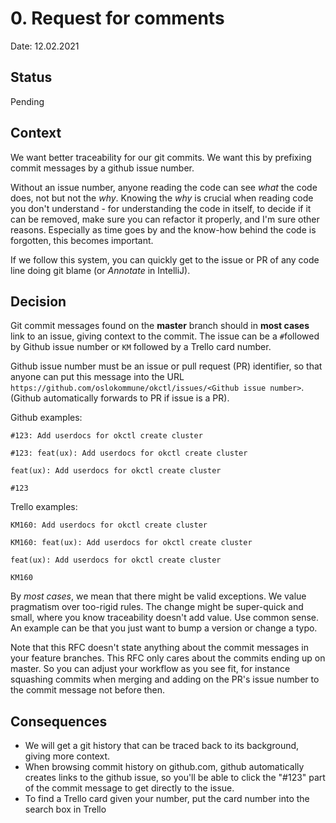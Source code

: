 # 0. Request for comments

<!-- 
    Date representing when the RFC was submittet for review 

    Example:
    Date: 08.02.2021
-->
Date: 12.02.2021

## Status
<!--
    Uncomment relevant status
-->

Pending

<!--
Accepted
Rejected
-->

## Context

<!--
    Short description of why this decision is needed

    Example:
    We want to better document our decisions
-->

We want better traceability for our git commits. We want this by prefixing commit messages by a github issue number.

Without an issue number, anyone reading the code can see *what* the code does, not but not the *why*. Knowing the *why*
is crucial when reading code you don't understand - for understanding the code in itself, to decide if it can be
removed, make sure you can refactor it properly, and I'm sure other reasons. Especially as time goes by and the know-how
behind the code is forgotten, this becomes important.

If we follow this system, you can quickly get to the issue or PR of any code line doing git blame (or *Annotate* in
IntelliJ).

## Decision

<!--
    Short summary of the decision

    Example:
    We've decided to go for AlphaGov's system as explained [here](https://github.com/alphagov/govuk-aws/blob/24d1ea513e58ee938043d71d09815a51229067bf/docs/architecture/decisions/0001-record-architecture-decisions.md)
-->

Git commit messages found on the **master** branch should in **most cases** link to an issue, giving context to
the commit. The issue can be a `#`followed by Github issue number or `KM` followed by a Trello card number.

Github issue number must be an issue or pull request (PR) identifier, so that anyone can put this message into the URL
`https://github.com/oslokommune/okctl/issues/<Github issue number>`. (Github automatically forwards to PR if issue is a
PR).

Github examples:

```text
#123: Add userdocs for okctl create cluster
```

```text
#123: feat(ux): Add userdocs for okctl create cluster
```

```text
feat(ux): Add userdocs for okctl create cluster

#123
```

Trello examples:

```text
KM160: Add userdocs for okctl create cluster
```

```text
KM160: feat(ux): Add userdocs for okctl create cluster
```

```text
feat(ux): Add userdocs for okctl create cluster

KM160
```

By *most cases*, we mean that there might be valid exceptions. We value pragmatism over too-rigid rules. The change
might be super-quick and small, where you know traceability doesn't add value. Use common sense. An example can be that
you just want to bump a version or change a typo.

Note that this RFC doesn't state anything about the commit messages in your feature branches. This RFC only cares about
the commits ending up on master. So you can adjust your workflow as you see fit, for instance squashing commits when
merging and adding on the PR's issue number to the commit message not before then.

## Consequences

<!--
    Short description of positive and negative consequences of the decision

    Example:
    The decisions we deem relevant will be documented in this format here in this folder.
-->

* We will get a git history that can be traced back to its background, giving more context.
* When browsing commit history on github.com, github automatically creates links to the github issue, so you'll be able
to click the "#123" part of the commit message to get directly to the issue.
* To find a Trello card given your number, put the card number into the search box in Trello
